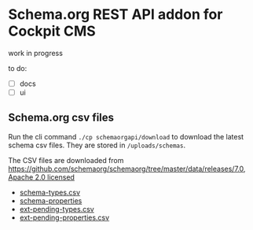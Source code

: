 # Schema.org REST API addon for Cockpit CMS

work in progress

to do:

* [ ] docs
* [ ] ui

## Schema.org csv files

Run the cli command `./cp schemaorgapi/download` to download the latest schema csv files. They are stored in `/uploads/schemas`.

The CSV files are downloaded from https://github.com/schemaorg/schemaorg/tree/master/data/releases/7.0, [Apache 2.0 licensed](https://github.com/schemaorg/schemaorg/blob/master/LICENSE)

* [schema-types.csv](https://raw.githubusercontent.com/schemaorg/schemaorg/master/data/releases/7.0/schema-types.csv)
* [schema-properties](https://raw.githubusercontent.com/schemaorg/schemaorg/master/data/releases/7.0/schema-properties.csv)
* [ext-pending-types.csv](https://raw.githubusercontent.com/schemaorg/schemaorg/master/data/releases/7.0/ext-pending-types.csv)
* [ext-pending-properties.csv](https://raw.githubusercontent.com/schemaorg/schemaorg/master/data/releases/7.0/ext-pending-properties.csv)
